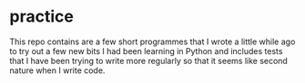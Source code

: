 # practice

This repo contains are a few short programmes that I wrote a little while ago to try out a few new bits I had been 
learning in Python and includes tests that I have been trying to write more regularly so that it seems 
like second nature when I write code.
